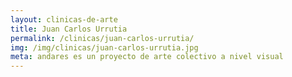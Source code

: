 ```yaml
---
layout: clinicas-de-arte
title: Juan Carlos Urrutia
permalink: /clinicas/juan-carlos-urrutia/
img: /img/clinicas/juan-carlos-urrutia.jpg
meta: andares es un proyecto de arte colectivo a nivel visual
---
```


